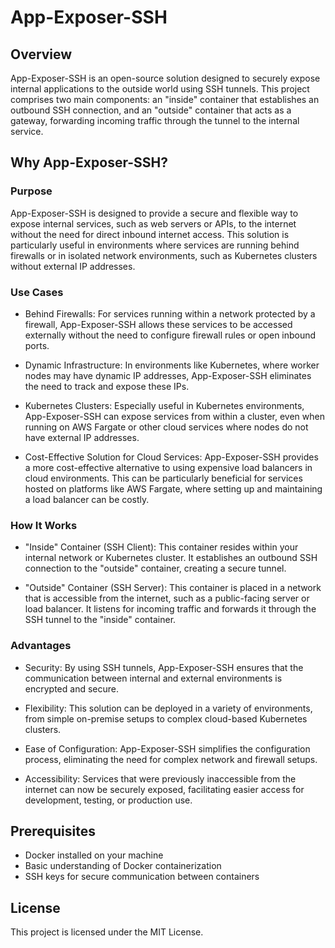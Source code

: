 
# App-Exposer-SSH

## Overview

App-Exposer-SSH is an open-source solution designed to securely expose internal applications to the outside world using SSH tunnels. This project comprises two main components: an "inside" container that establishes an outbound SSH connection, and an "outside" container that acts as a gateway, forwarding incoming traffic through the tunnel to the internal service.

## Why App-Exposer-SSH?

### Purpose

App-Exposer-SSH is designed to provide a secure and flexible way to expose internal services, such as web servers or APIs, to the internet without the need for direct inbound internet access. This solution is particularly useful in environments where services are running behind firewalls or in isolated network environments, such as Kubernetes clusters without external IP addresses.

### Use Cases

- Behind Firewalls: For services running within a network protected by a firewall, App-Exposer-SSH allows these services to be accessed externally without the need to configure firewall rules or open inbound ports.

- Dynamic Infrastructure: In environments like Kubernetes, where worker nodes may have dynamic IP addresses, App-Exposer-SSH eliminates the need to track and expose these IPs.

- Kubernetes Clusters: Especially useful in Kubernetes environments, App-Exposer-SSH can expose services from within a cluster, even when running on AWS Fargate or other cloud services where nodes do not have external IP addresses.

- Cost-Effective Solution for Cloud Services: App-Exposer-SSH provides a more cost-effective alternative to using expensive load balancers in cloud environments. This can be particularly beneficial for services hosted on platforms like AWS Fargate, where setting up and maintaining a load balancer can be costly.

### How It Works

- "Inside" Container (SSH Client): This container resides within your internal network or Kubernetes cluster. It establishes an outbound SSH connection to the "outside" container, creating a secure tunnel.

- "Outside" Container (SSH Server): This container is placed in a network that is accessible from the internet, such as a public-facing server or load balancer. It listens for incoming traffic and forwards it through the SSH tunnel to the "inside" container.

### Advantages
- Security: By using SSH tunnels, App-Exposer-SSH ensures that the communication between internal and external environments is encrypted and secure.

- Flexibility: This solution can be deployed in a variety of environments, from simple on-premise setups to complex cloud-based Kubernetes clusters.

- Ease of Configuration: App-Exposer-SSH simplifies the configuration process, eliminating the need for complex network and firewall setups.

- Accessibility: Services that were previously inaccessible from the internet can now be securely exposed, facilitating easier access for development, testing, or production use.


## Prerequisites

- Docker installed on your machine
- Basic understanding of Docker containerization
- SSH keys for secure communication between containers

## License
This project is licensed under the MIT License.